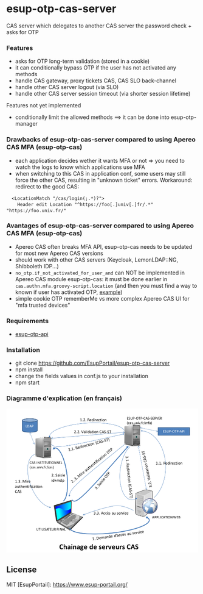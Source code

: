 # esup-otp-cas-server

CAS server which delegates to another CAS server the password check + asks for OTP

### Features

- asks for OTP long-term validation (stored in a cookie)
- it can conditionally bypass OTP if the user has not activated any methods
- handle CAS gateway, proxy tickets CAS, CAS SLO back-channel
- handle other CAS server logout (via SLO)
- handle other CAS server session timeout (via shorter session lifetime)

Features not yet implemented
- conditionally limit the allowed methods ==> it can be done into esup-otp-manager


### Drawbacks of esup-otp-cas-server compared to using Apereo CAS MFA (esup-otp-cas)

- each application decides wether it wants MFA or not => you need to watch the logs to know which applications use MFA
- when switching to this CAS in application conf, some users may still force the other CAS, resulting in "unknown ticket" errors. Workaround: redirect to the good CAS:

```
  <LocationMatch "/cas/login(;.*)?">
    Header edit Location "^https://foo[.]univ[.]fr/.*" "https://foo.univ.fr/"
```

### Avantages of esup-otp-cas-server compared to using Apereo CAS MFA (esup-otp-cas)

- Apereo CAS often breaks MFA API, esup-otp-cas needs to be updated for most new Apereo CAS versions
- should work with other CAS servers (Keycloak, LemonLDAP::NG, Shibboleth IDP...)
- `no_otp.if_not_activated_for_user_and` can NOT be implemented in Apereo CAS module esup-otp-cas: it must be done earlier in `cas.authn.mfa.groovy-script.location` (and then you must find a way to known if user has activated OTP, [example](https://www.esup-portail.org/wiki/display/CAS/Retour+de+l%27URN+sur+mise+en+place+de+CAS+6.4.1#Retourdel'URNsurmiseenplacedeCAS6.4.1-MFAviatriggergroovy))
- simple cookie OTP rememberMe vs more complex Apereo CAS UI for "mfa trusted devices"


### Requirements
- [esup-otp-api](https://github.com/EsupPortail/esup-otp-api)

### Installation
- git clone https://github.com/EsupPortail/esup-otp-cas-server
- npm install
- change the fields values in conf.js to your installation
- npm start

### Diagramme d'explication (en français)

![](docs/esup-otp-cas-server-chainage.png)


License
----

MIT
   [EsupPortail]: <https://www.esup-portail.org/>

